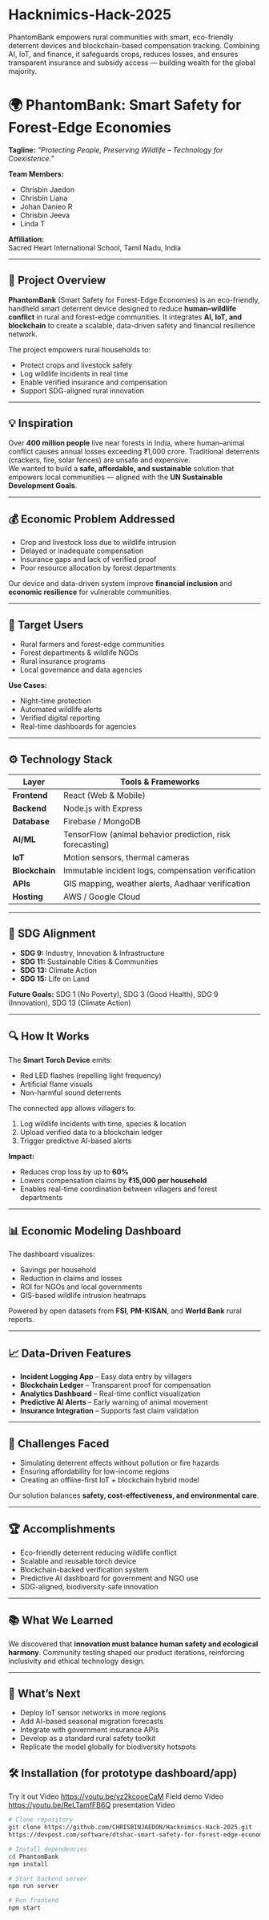 # Hacknimics-Hack-2025
PhantomBank empowers rural communities with smart, eco-friendly deterrent devices and blockchain-based compensation tracking. Combining AI, IoT, and finance, it safeguards crops, reduces losses, and ensures transparent insurance and subsidy access — building wealth for the global majority.
# 🌍 PhantomBank: Smart Safety for Forest-Edge Economies

**Tagline:** *"Protecting People, Preserving Wildlife – Technology for Coexistence."*

**Team Members:**  
- Chrisbin Jaedon  
- Chrisbin Liana  
- Johan Danieo R  
- Chrisbin Jeeva  
- Linda T  

**Affiliation:**  
Sacred Heart International School, Tamil Nadu, India  

---

## 🧠 Project Overview

**PhantomBank** (Smart Safety for Forest-Edge Economies) is an eco-friendly, handheld smart deterrent device designed to reduce **human–wildlife conflict** in rural and forest-edge communities. It integrates **AI, IoT, and blockchain** to create a scalable, data-driven safety and financial resilience network.

The project empowers rural households to:
- Protect crops and livestock safely  
- Log wildlife incidents in real time  
- Enable verified insurance and compensation  
- Support SDG-aligned rural innovation

---

## 💡 Inspiration

Over **400 million people** live near forests in India, where human–animal conflict causes annual losses exceeding ₹1,000 crore. Traditional deterrents (crackers, fire, solar fences) are unsafe and expensive.  
We wanted to build a **safe, affordable, and sustainable** solution that empowers local communities — aligned with the **UN Sustainable Development Goals**.

---

## 💰 Economic Problem Addressed

- Crop and livestock loss due to wildlife intrusion  
- Delayed or inadequate compensation  
- Insurance gaps and lack of verified proof  
- Poor resource allocation by forest departments  

Our device and data-driven system improve **financial inclusion** and **economic resilience** for vulnerable communities.

---

## 🎯 Target Users

- Rural farmers and forest-edge communities  
- Forest departments & wildlife NGOs  
- Rural insurance programs  
- Local governance and data agencies  

**Use Cases:**
- Night-time protection  
- Automated wildlife alerts  
- Verified digital reporting  
- Real-time dashboards for agencies  

---

## ⚙️ Technology Stack

| Layer | Tools & Frameworks |
|-------|--------------------|
| **Frontend** | React (Web & Mobile) |
| **Backend** | Node.js with Express |
| **Database** | Firebase / MongoDB |
| **AI/ML** | TensorFlow (animal behavior prediction, risk forecasting) |
| **IoT** | Motion sensors, thermal cameras |
| **Blockchain** | Immutable incident logs, compensation verification |
| **APIs** | GIS mapping, weather alerts, Aadhaar verification |
| **Hosting** | AWS / Google Cloud |

---

## 🌱 SDG Alignment

- **SDG 9:** Industry, Innovation & Infrastructure  
- **SDG 11:** Sustainable Cities & Communities  
- **SDG 13:** Climate Action  
- **SDG 15:** Life on Land  

**Future Goals:** SDG 1 (No Poverty), SDG 3 (Good Health), SDG 9 (Innovation), SDG 13 (Climate Action)

---

## 🔍 How It Works

The **Smart Torch Device** emits:
- Red LED flashes (repelling light frequency)  
- Artificial flame visuals  
- Non-harmful sound deterrents  

The connected app allows villagers to:
1. Log wildlife incidents with time, species & location  
2. Upload verified data to a blockchain ledger  
3. Trigger predictive AI-based alerts  

**Impact:**
- Reduces crop loss by up to **60%**  
- Lowers compensation claims by **₹15,000 per household**  
- Enables real-time coordination between villagers and forest departments  

---

## 📊 Economic Modeling Dashboard

The dashboard visualizes:
- Savings per household  
- Reduction in claims and losses  
- ROI for NGOs and local governments  
- GIS-based wildlife intrusion heatmaps  

Powered by open datasets from **FSI**, **PM-KISAN**, and **World Bank** rural reports.

---

## 📈 Data-Driven Features

- **Incident Logging App** – Easy data entry by villagers  
- **Blockchain Ledger** – Transparent proof for compensation  
- **Analytics Dashboard** – Real-time conflict visualization  
- **Predictive AI Alerts** – Early warning of animal movement  
- **Insurance Integration** – Supports fast claim validation  

---

## 🧩 Challenges Faced

- Simulating deterrent effects without pollution or fire hazards  
- Ensuring affordability for low-income regions  
- Creating an offline-first IoT + blockchain hybrid model  

Our solution balances **safety, cost-effectiveness, and environmental care**.

---

## 🏆 Accomplishments

- Eco-friendly deterrent reducing wildlife conflict  
- Scalable and reusable torch device  
- Blockchain-backed verification system  
- Predictive AI dashboard for government and NGO use  
- SDG-aligned, biodiversity-safe innovation  

---

## 📚 What We Learned

We discovered that **innovation must balance human safety and ecological harmony**. Community testing shaped our product iterations, reinforcing inclusivity and ethical technology design.

---

## 🚀 What’s Next

- Deploy IoT sensor networks in more regions  
- Add AI-based seasonal migration forecasts  
- Integrate with government insurance APIs  
- Develop as a standard rural safety toolkit  
- Replicate the model globally for biodiversity hotspots  



## 🛠️ Installation (for prototype dashboard/app)

Try it out Video https://youtu.be/yz2kcooeCaM
Field demo Video https://youtu.be/ReLTamfFB6Q
presentation Video 
```bash
# Clone repository
git clone https://github.com/CHRISBINJAEDON/Hacknimics-Hack-2025.git
https://devpost.com/software/dtshac-smart-safety-for-forest-edge-economies

# Install dependencies
cd PhantomBank
npm install

# Start backend server
npm run server

# Run frontend
npm start
